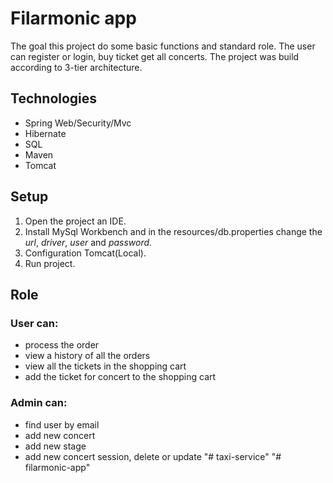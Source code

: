 # Filarmonic app
The goal this project do some basic functions and standard role. The user can register or login, buy ticket
get all concerts.
The project was build according to 3-tier architecture.

## Technologies
- Spring Web/Security/Mvc
- Hibernate
- SQL
- Maven
- Tomcat

## Setup
1. Open the project an IDE.
2. Install MySql Workbench and in the resources/db.properties change the _url_, _driver_, _user_ and _password_.
3. Configuration Tomcat(Local).
4. Run project.

## Role
### User can:
- process the order
- view a history of all the orders
- view all the tickets in the shopping cart
- add the ticket for concert to the shopping cart

### Admin can:
- find user by email
- add new concert
- add new stage
- add new concert session, delete or update
"# taxi-service" 
"# filarmonic-app" 

